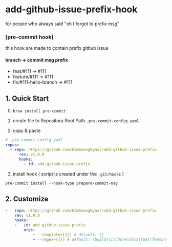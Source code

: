 # add-github-issue-prefix-hook

for people who always said "oh I forgot to prefix msg"

### [pre-commit hook] 

this hook are made to contain prefix github issue

#### branch -> commit msg prefix
* feat/#111  -> #111
* feature/#111  -> #111
* fix/#111-hello-branch -> #111


## 1. Quick Start

0. `brew install pre-commit`

1. create file to Repository Root Path `.pre-commit-config.yaml`

2. copy & paste
```yaml
# .pre-commit-config.yaml
repos:
  - repo: https://github.com/KimSoungRyoul/add-github-issue-prefix
      rev: v1.0.0 
      hooks:
        - id: add-github-issue-prefix
```

3. install hook ( script is created under the `.git/hooks` )
```
pre-commit install --hook-type prepare-commit-msg
```

## 2. Customize


```yaml
-   repo: https://github.com/KimSoungRyoul/add-github-issue-prefix
    rev: v1.0.0 
    hooks:
    -   id: add-github-issue-prefix
        args:
            - --template=[{}] # default: {}
            - --regex=[{}] # default: (build|ci|chore|docs|feat|feature|fix|perf|refactor|style|test|revert)\/\#\d{1,5}

```
